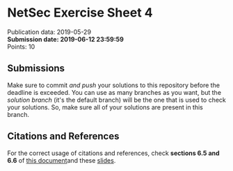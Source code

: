 # NetSec Exercise Sheet 4

Publication data: 2019-05-29  
**Submission date: 2019-06-12 23:59:59**  
Points: 10

## Submissions
Make sure to commit *and push* your solutions to this repository before the deadline is exceeded. You can use as many branches as you want, but the *solution branch* (it's the default branch) will be the one that is used to check your solutions. So, make sure all of your solutions are present in this branch.

## Citations and References
For the correct usage of citations and references, check **sections 6.5 and 6.6** of [this document](https://net.cs.uni-bonn.de/fileadmin/ag/martini/lehre/13ss/Seminar/sticm/Leitfaden_Ausarbeitungen-englisch.pdf)and these [slides](https://netsec.seclab-bonn.de/material/how_to_cite_correctly.pdf).

